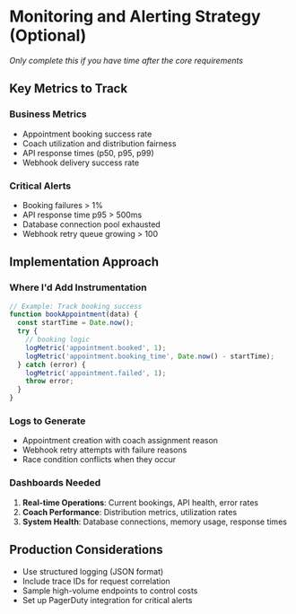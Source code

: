 # Monitoring and Alerting Strategy (Optional)

*Only complete this if you have time after the core requirements*

## Key Metrics to Track

### Business Metrics
- Appointment booking success rate
- Coach utilization and distribution fairness
- API response times (p50, p95, p99)
- Webhook delivery success rate

### Critical Alerts
- Booking failures > 1%
- API response time p95 > 500ms
- Database connection pool exhausted
- Webhook retry queue growing > 100

## Implementation Approach

### Where I'd Add Instrumentation
```javascript
// Example: Track booking success
function bookAppointment(data) {
  const startTime = Date.now();
  try {
    // booking logic
    logMetric('appointment.booked', 1);
    logMetric('appointment.booking_time', Date.now() - startTime);
  } catch (error) {
    logMetric('appointment.failed', 1);
    throw error;
  }
}
```

### Logs to Generate
- Appointment creation with coach assignment reason
- Webhook retry attempts with failure reasons
- Race condition conflicts when they occur

### Dashboards Needed
1. **Real-time Operations**: Current bookings, API health, error rates
2. **Coach Performance**: Distribution metrics, utilization rates
3. **System Health**: Database connections, memory usage, response times

## Production Considerations
- Use structured logging (JSON format)
- Include trace IDs for request correlation
- Sample high-volume endpoints to control costs
- Set up PagerDuty integration for critical alerts